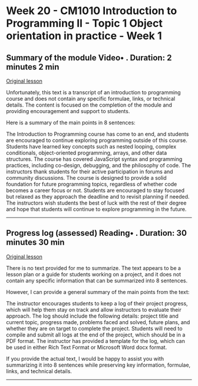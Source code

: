 # Week 20 - CM1010 Introduction to Programming II - Topic 1 Object orientation in practice - Week 1

## Summary of the module Video• . Duration: 2 minutes 2 min

[Original lesson](https://www.coursera.org/learn/uol-introduction-to-programming-2/lecture/aUJlj/summary-of-the-module)

Unfortunately, this text is a transcript of an introduction to programming course and does not contain any specific formulae, links, or technical details. The content is focused on the completion of the module and providing encouragement and support to students.

Here is a summary of the main points in 8 sentences:

The Introduction to Programming course has come to an end, and students are encouraged to continue exploring programming outside of this course. Students have learned key concepts such as nested looping, complex conditionals, object-oriented programming, arrays, and other data structures. The course has covered JavaScript syntax and programming practices, including co-design, debugging, and the philosophy of code. The instructors thank students for their active participation in forums and community discussions. The course is designed to provide a solid foundation for future programming topics, regardless of whether code becomes a career focus or not. Students are encouraged to stay focused but relaxed as they approach the deadline and to revisit planning if needed. The instructors wish students the best of luck with the rest of their degree and hope that students will continue to explore programming in the future.

---

## Progress log (assessed) Reading• . Duration: 30 minutes 30 min

[Original lesson](https://www.coursera.org/learn/uol-introduction-to-programming-2/supplement/ShJJ8/progress-log-assessed)

There is no text provided for me to summarize. The text appears to be a lesson plan or a guide for students working on a project, and it does not contain any specific information that can be summarized into 8 sentences.

However, I can provide a general summary of the main points from the text:

The instructor encourages students to keep a log of their project progress, which will help them stay on track and allow instructors to evaluate their approach. The log should include the following details: project title and current topic, progress made, problems faced and solved, future plans, and whether they are on target to complete the project. Students will need to compile and submit all logs at the end of the project, which should be in a PDF format. The instructor has provided a template for the log, which can be used in either Rich Text Format or Microsoft Word docx format.

If you provide the actual text, I would be happy to assist you with summarizing it into 8 sentences while preserving key information, formulae, links, and technical details.

---

